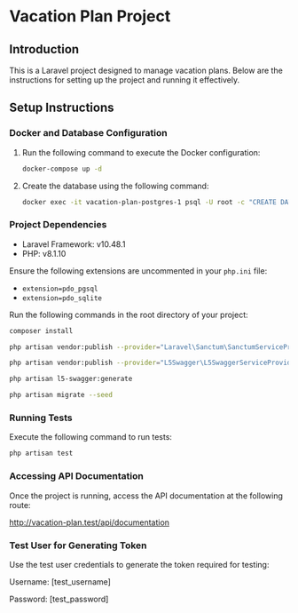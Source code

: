 # Vacation Plan Project

## Introduction

This is a Laravel project designed to manage vacation plans. Below are the instructions for setting up the project and running it effectively.

## Setup Instructions

### Docker and Database Configuration

1. Run the following command to execute the Docker configuration:

    ```bash
    docker-compose up -d
    ```

2. Create the database using the following command:

    ```bash
    docker exec -it vacation-plan-postgres-1 psql -U root -c "CREATE DATABASE vacation;"
    ```

### Project Dependencies

- Laravel Framework: v10.48.1
- PHP: v8.1.10

Ensure the following extensions are uncommented in your `php.ini` file:

- `extension=pdo_pgsql`
- `extension=pdo_sqlite`

Run the following commands in the root directory of your project:

```bash
composer install
```
```bash
php artisan vendor:publish --provider="Laravel\Sanctum\SanctumServiceProvider"
```

```bash
php artisan vendor:publish --provider="L5Swagger\L5SwaggerServiceProvider"
```

```bash
php artisan l5-swagger:generate
```

```bash
php artisan migrate --seed
```

### Running Tests

Execute the following command to run tests:

```bash
php artisan test
```

### Accessing API Documentation
Once the project is running, access the API documentation at the following route:

http://vacation-plan.test/api/documentation

### Test User for Generating Token
Use the test user credentials to generate the token required for testing:

Username: [test_username]

Password: [test_password]
